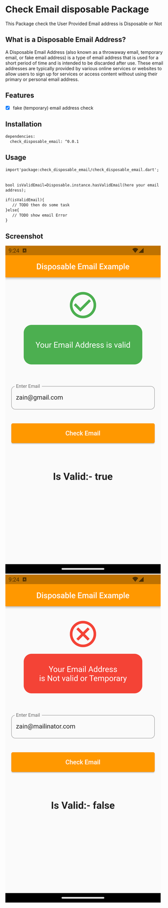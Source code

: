 # Check Email disposable Package

This Package check the User Provided Email address is Disposable or Not

## What is a Disposable Email Address?

A Disposable Email Address (also known as a throwaway email, temporary email, or fake email address) is a type of email address that is used for a short period of time and is intended to be discarded after use. These email addresses are typically provided by various online services or websites to allow users to sign up for services or access content without using their primary or personal email address.

## Features

* [X] fake (temporary) email address check

## Installation

```
dependencies:
  check_disposable_email: ^0.0.1
```

## **Usage**

```
import'package:check_disposable_email/check_disposable_email.dart';


bool isValidEmail=Disposable.instance.hasValidEmail(here your email address);
```

```
if(isValidEmail){
   // TODO then do some task
}else{
   // TODO show email Error
}
```

## Screenshot

![1691165538166](image/README/1691165538166.png)![1691165549840](image/README/1691165549840.png)
